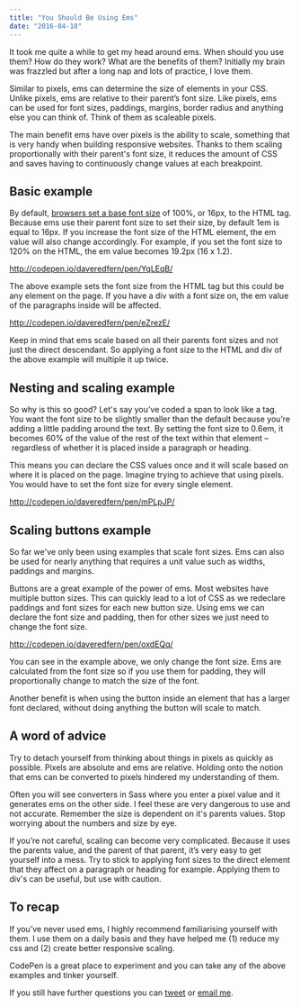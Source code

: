 ```yaml
---
title: "You Should Be Using Ems"
date: "2016-04-18"
---
```


It took me quite a while to get my head around ems. When should you use them? How do they work? What are the benefits of them? Initially my brain was frazzled but after a long nap and lots of practice, I love them.

Similar to pixels, ems can determine the size of elements in your CSS. Unlike pixels, ems are relative to their parent’s font size. Like pixels, ems can be used for font sizes, paddings, margins, border radius and anything else you can think of. Think of them as scaleable pixels.

The main benefit ems have over pixels is the ability to scale, something that is very handy when building responsive websites. Thanks to them scaling proportionally with their parent's font size, it reduces the amount of CSS and saves having to continuously change values at each breakpoint.

## Basic example

By default, [browsers set a base font size](https://developer.mozilla.org/en/docs/Web/CSS/font-size) of 100%, or 16px, to the HTML tag. Because ems use their parent font size to set their size, by default 1em is equal to 16px. If you increase the font size of the HTML element, the em value will also change accordingly. For example, if you set the font size to 120% on the HTML, the em value becomes 19.2px (16 x 1.2).

http://codepen.io/daveredfern/pen/YqLEqB/

The above example sets the font size from the HTML tag but this could be any element on the page. If you have a div with a font size on, the em value of the paragraphs inside will be affected.

http://codepen.io/daveredfern/pen/eZrezE/

Keep in mind that ems scale based on all their parents font sizes and not just the direct descendant. So applying a font size to the HTML and div of the above example will multiple it up twice.

## Nesting and scaling example

So why is this so good? Let's say you’ve coded a span to look like a tag. You want the font size to be slightly smaller than the default because you’re adding a little padding around the text. By setting the font size to 0.6em, it becomes 60% of the value of the rest of the text within that element – regardless of whether it is placed inside a paragraph or heading.

This means you can declare the CSS values once and it will scale based on where it is placed on the page. Imagine trying to achieve that using pixels. You would have to set the font size for every single element.

http://codepen.io/daveredfern/pen/mPLpJP/

## Scaling buttons example

So far we've only been using examples that scale font sizes. Ems can also be used for nearly anything that requires a unit value such as widths, paddings and margins.

Buttons are a great example of the power of ems. Most websites have multiple button sizes. This can quickly lead to a lot of CSS as we redeclare paddings and font sizes for each new button size. Using ems we can declare the font size and padding, then for other sizes we just need to change the font size.

http://codepen.io/daveredfern/pen/oxdEQq/

You can see in the example above, we only change the font size. Ems are calculated from the font size so if you use them for padding, they will proportionally change to match the size of the font.

Another benefit is when using the button inside an element that has a larger font declared, without doing anything the button will scale to match.

## A word of advice

Try to detach yourself from thinking about things in pixels as quickly as possible. Pixels are absolute and ems are relative. Holding onto the notion that ems can be converted to pixels hindered my understanding of them.

Often you will see converters in Sass where you enter a pixel value and it generates ems on the other side. I feel these are very dangerous to use and not accurate. Remember the size is dependent on it's parents values. Stop worrying about the numbers and size by eye.

If you’re not careful, scaling can become very complicated. Because it uses the parents value, and the parent of that parent, it’s very easy to get yourself into a mess. Try to stick to applying font sizes to the direct element that they affect on a paragraph or heading for example. Applying them to div's can be useful, but use with caution.

## To recap

If you’ve never used ems, I highly recommend familiarising yourself with them. I use them on a daily basis and they have helped me (1) reduce my css and (2) create better responsive scaling.

CodePen is a great place to experiment and you can take any of the above examples and tinker yourself.

If you still have further questions you can [tweet](http://twitter.com/daveredfern) or [email me](https://daveredfern.com/contact/).
